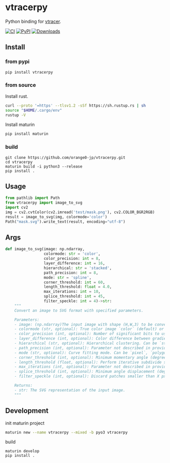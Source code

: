 # vtracerpy
Python binding for [vtracer](https://github.com/visioncortex/vtracer).

[![CI](https://github.com/orange0-jp/vtracerpy/actions/workflows/CI.yml/badge.svg?branch=master)](https://github.com/orange0-jp/vtracerpy/actions/workflows/CI.yml)
[![PyPI](https://img.shields.io/pypi/v/vtracerpy)](https://pypi.org/project/vtracerpy/)
[![Downloads](https://static.pepy.tech/badge/vtracerpy)](https://pepy.tech/project/vtracerpy)

## Install
### from pypi
```bash
pip install vtracerpy
```

### from source
Install rust.
```bash
curl --proto '=https' --tlsv1.2 -sSf https://sh.rustup.rs | sh
source "$HOME/.cargo/env"
rustup -V
```
Install maturin
```bash
pip install maturin
```
### build
```
git clone https://github.com/orange0-jp/vtracerpy.git
cd vtracerpy
maturin build -i python3 --release
pip install .
```

## Usage
```python
from pathlib import Path
from vtracerpy import image_to_svg
import cv2
img = cv2.cvtColor(cv2.imread('test/mask.png'), cv2.COLOR_BGR2RGB)
result = image_to_svg(img, colormode='color')
Path("mask.svg").write_text(result, encoding="utf-8")
```

## Args
```python
def image_to_svg(image: np.ndarray,
                 colormode: str = 'color',
                 color_precision: int = 8,
                 layer_difference: int = 16,
                 hierarchical: str = 'stacked',
                 path_precision: int = 8,
                 mode: str = 'spline',
                 corner_threshold: int = 60,
                 length_threshold: float = 4.0,
                 max_iterations: int = 10,
                 splice_threshold: int = 45,
                 filter_speckle: int = 4)->str:
    """
    Convert an image to SVG format with specified parameters.

    Parameters:
    - image: (np.ndarray)The input image with shape (H,W,3) to be converted to SVG format.
    - colormode (str, optional): True color image `color` (default) or Binary image `bw`.
    - color_precision (int, optional): Number of significant bits to use in an RGB channel. Defaults to 8.
    - layer_difference (int, optional): Color difference between gradient layers. Defaults to 16.
    - hierarchical (str, optional): Hierarchical clustering. Can be `stacked` (default) or non-stacked `cutout`. Only applies to color mode.
    - path_precision (int, optional): Parameter not described in provided options. Defaults to 8.
    - mode (str, optional): Curve fitting mode. Can be `pixel`, `polygon`, `spline`. Defaults to 'spline'.
    - corner_threshold (int, optional): Minimum momentary angle (degree) to be considered a corner. Defaults to 60.
    - length_threshold (float, optional): Perform iterative subdivide smooth until all segments are shorter than this length. Defaults to 4.0.
    - max_iterations (int, optional): Parameter not described in provided options. Defaults to 10.
    - splice_threshold (int, optional): Minimum angle displacement (degree) to splice a spline. Defaults to 45.
    - filter_speckle (int, optional): Discard patches smaller than X px in size. Defaults to 4.

    Returns:
    - str: The SVG representation of the input image.
    """
```

## Development
init maturin project
```bash
maturin new --name vtracerpy --mixed -b pyo3 vtracerpy
```
build
```
maturin develop
pip install .
```
